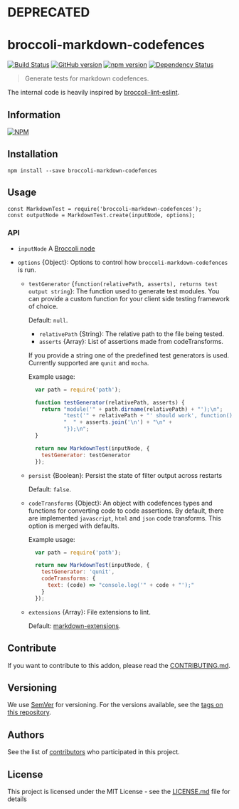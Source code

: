 # DEPRECATED

# broccoli-markdown-codefences

[![Build Status](https://travis-ci.org/BBVAEngineering/broccoli-markdown-codefences.svg?branch=master)](https://travis-ci.org/BBVAEngineering/broccoli-markdown-codefences)
[![GitHub version](https://badge.fury.io/gh/BBVAEngineering%2Fbroccoli-markdown-codefences.svg)](https://badge.fury.io/gh/BBVAEngineering%2Fbroccoli-markdown-codefences)
[![npm version](https://badge.fury.io/js/broccoli-markdown-codefences.svg)](https://badge.fury.io/js/broccoli-markdown-codefences)
[![Dependency Status](https://david-dm.org/BBVAEngineering/broccoli-markdown-codefences.svg)](https://david-dm.org/BBVAEngineering/broccoli-markdown-codefences)

> Generate tests for markdown codefences.

The internal code is heavily inspired by [broccoli-lint-eslint](https://github.com/ember-cli/broccoli-lint-eslint).

## Information

[![NPM](https://nodei.co/npm/broccoli-markdown-codefences.png?downloads=true&downloadRank=true)](https://nodei.co/npm/broccoli-markdown-codefences/)

## Installation

```
npm install --save broccoli-markdown-codefences
```

## Usage

```
const MarkdownTest = require('broccoli-markdown-codefences');
const outputNode = MarkdownTest.create(inputNode, options);
```

### API

- `inputNode` A [Broccoli node](https://github.com/broccolijs/broccoli/blob/master/docs/node-api.md)

- `options` {Object}: Options to control how `broccoli-markdown-codefences` is run.

  - `testGenerator` {`function(relativePath, asserts), returns test output string`}: The function used to generate test modules. You can provide a custom function for your client side testing framework of choice.

    Default: `null`.

      - `relativePath` {String}: The relative path to the file being tested.
      - `asserts` {Array}: List of assertions made from codeTransforms.

    If you provide a string one of the predefined test generators is used. Currently supported are `qunit` and `mocha`.

    Example usage:

    ```javascript
      var path = require('path');

      function testGenerator(relativePath, asserts) {
        return "module('" + path.dirname(relativePath) + "');\n";
               "test('" + relativePath + "' should work', function() {\n" +
               "  " + asserts.join('\n') + "\n" +
               "});\n";
      }

      return new MarkdownTest(inputNode, {
        testGenerator: testGenerator
      });
    ```

  - `persist` {Boolean}: Persist the state of filter output across restarts

    Default: `false`.

  - `codeTransforms` {Object}: An object with codefences types and functions for converting code to code assertions. By default, there are implemented `javascript`, `html` and `json` code transforms. This option is merged with defaults.

    Example usage:

    ```javascript
      var path = require('path');

      return new MarkdownTest(inputNode, {
        testGenerator: 'qunit',
        codeTransforms: {
          text: (code) => "console.log('" + code + "');"
        }
      });
    ```

  - `extensions` {Array}: File extensions to lint.

    Default: [markdown-extensions](https://github.com/sindresorhus/markdown-extensions/blob/master/markdown-extensions.json).

## Contribute

If you want to contribute to this addon, please read the [CONTRIBUTING.md](CONTRIBUTING.md).

## Versioning

We use [SemVer](http://semver.org/) for versioning. For the versions available, see the [tags on this repository](https://github.com/BBVAEngineering/broccoli-markdown-codefences/tags).

## Authors

See the list of [contributors](https://github.com/BBVAEngineering/broccoli-markdown-codefences/graphs/contributors) who participated in this project.

## License

This project is licensed under the MIT License - see the [LICENSE.md](LICENSE.md) file for details
